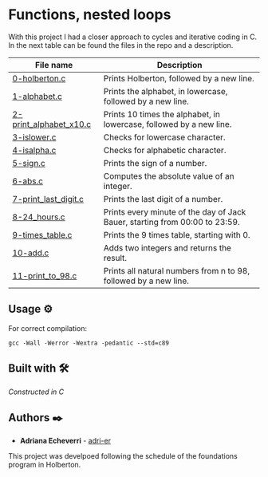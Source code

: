 # Functions, nested loops

With this project I had a closer approach to cycles and iterative coding in C. In the next table can be found the files in the repo and a description.

| File name      | Description |
| ----------- | ----------- |
| [0-holberton.c](https://github.com/adri-er/holbertonschool-low_level_programming/blob/main/0x02-functions_nested_loops/0-holberton.c) | Prints Holberton, followed by a new line. |
| [1-alphabet.c](https://github.com/adri-er/holbertonschool-low_level_programming/blob/main/0x02-functions_nested_loops/1-alphabet.c) | Prints the alphabet, in lowercase, followed by a new line. |
| [2-print_alphabet_x10.c](https://github.com/adri-er/holbertonschool-low_level_programming/blob/main/0x02-functions_nested_loops/2-print_alphabet_x10.c) | Prints 10 times the alphabet, in lowercase, followed by a new line. |
| [3-islower.c](https://github.com/adri-er/holbertonschool-low_level_programming/blob/main/0x02-functions_nested_loops/3-islower.c) | Checks for lowercase character. |
| [4-isalpha.c](https://github.com/adri-er/holbertonschool-low_level_programming/blob/main/0x02-functions_nested_loops/4-isalpha.c) | Checks for alphabetic character. |
| [5-sign.c](https://github.com/adri-er/holbertonschool-low_level_programming/blob/main/0x02-functions_nested_loops/5-sign.c) | Prints the sign of a number. |
| [6-abs.c](https://github.com/adri-er/holbertonschool-low_level_programming/blob/main/0x02-functions_nested_loops/6-abs.c) | Computes the absolute value of an integer. |
| [7-print_last_digit.c](https://github.com/adri-er/holbertonschool-low_level_programming/blob/main/0x02-functions_nested_loops/7-print_last_digit.c) | Prints the last digit of a number. |
| [8-24_hours.c](https://github.com/adri-er/holbertonschool-low_level_programming/blob/main/0x02-functions_nested_loops/8-24_hours.c) | Prints every minute of the day of Jack Bauer, starting from 00:00 to 23:59. |
| [9-times_table.c](https://github.com/adri-er/holbertonschool-low_level_programming/blob/main/0x02-functions_nested_loops/9-times_table.c) | Prints the 9 times table, starting with 0. |
| [10-add.c](https://github.com/adri-er/holbertonschool-low_level_programming/blob/main/0x02-functions_nested_loops/10-add.c) | Adds two integers and returns the result. |
| [11-print_to_98.c](https://github.com/adri-er/holbertonschool-low_level_programming/blob/main/0x02-functions_nested_loops/11-print_to_98.c) | Prints all natural numbers from n to 98, followed by a new line. |

## Usage ⚙️

For correct compilation:
```
gcc -Wall -Werror -Wextra -pedantic --std=c89
```


## Built with 🛠️

_Constructed in C_

## Authors ✒️

* **Adriana Echeverri** - [adri-er](https://github.com/adri-er)


This project was develpoed following the schedule of the foundations program in Holberton.